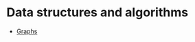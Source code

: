 # Data structures and algorithms

* [Graphs](https://github.com/ammarAltarawneh/data-structures-and-algorithms-2/blob/master/Graph.md)